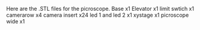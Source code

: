 Here are the .STL files for the picroscope. 
Base x1 
Elevator x1 
limit swtich x1 
camerarow x4 
camera insert x24 
led 1 and led 2 x1 
xystage x1 
picroscope wide x1 

